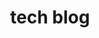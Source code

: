 ---
home: true

heroImage: /images/hero.png
heroImageDark: /images/hero.png

heroText: 'tech blog@cashmallow'
title: tech blog

tagline: cashmallow dev team's technology blog about wanting to contribute to the open source ecosystem

actions:
  - text: tech SHARE
    link: /tech/share
    type: primary
  
  - text: team TIGER
    link: /team/tiger
    type: secondary

  - text: open SOURCE
    link: /tech/share/opensource
    type: secondary

features:
- title: team TIGER
  details: Cashmallow Development Team. A person-centered devops-friendly software developer organization that makes and operates more than customers want one step faster than the market.
- title: cashmallow
  details: troublesome currency exchange that had to do before departue. start a reliable trip by using Cashmallow exchange service.
- title: mallowLINK
  details: Traveler's Exchange System Using Overseas Remittance, Network Solution for Financial Institutions

footer: THE TIGER@cashmallow who has returned the favor. 2016.
---